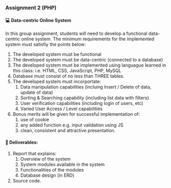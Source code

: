 ### Assignment 2 (PHP)
#### 💻 Data-centric Online System
In this group assignment, students will need to develop a functional data-centric online system. The minimum requirements for the implemented system must satisfiy the points below:
1. The developed system must be functional
2. The developed system must be data-centric (connected to a database)
3. The developed system must be implemented using languague learned in this class: i.e. HTML, CSS, JavaScript, PHP, MySQL
4. Database must consist of no less than THREE tables.
5. The developed system must incorportate:
   1. Data manipulation capabilities (incluing Insert / Delete of data, update of data)
   2. Sorting & Searching capability (including list data with filters)
   3. User verification capabilities (including login of users, etc)
   4. Varied User Access / Level capabilities
6. Bonus merits will be given for successful implementation of:
   1. use of cookie
   2. any added function e.g. input validation using JS
   3. clean, consistent and attractive presentation.

#### 🎯 Deliverables:
1. Report that explains:
   1. Overview of the system
   2. System modules available in the system
   3. Functionalities of the modules
   4. Database design (in ERD)
3. Source code.
